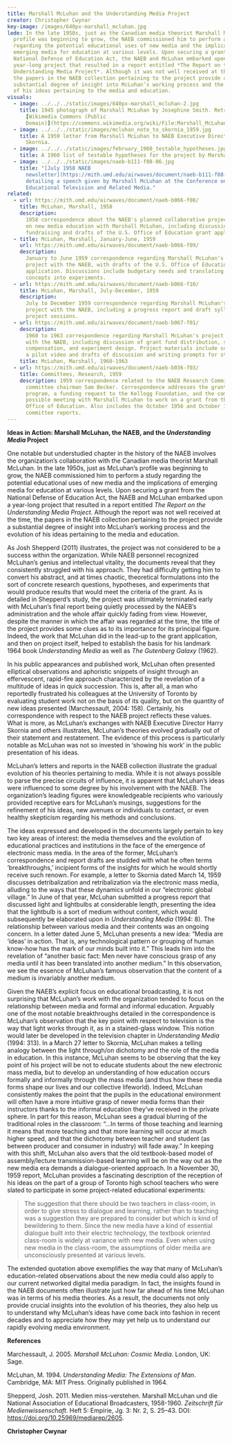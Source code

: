 ```yaml
---
title: Marshall McLuhan and the Understanding Media Project
creator: Christopher Cwynar
key-image: /images/640px-marshall_mcluhan.jpg
lede: In the late 1950s, just as the Canadian media theorist Marshall McLuhan’s
  profile was beginning to grow, the NAEB commissioned him to perform a study
  regarding the potential educational uses of new media and the implications of
  emerging media for education at various levels. Upon securing a grant from the
  National Defense of Education Act, the NAEB and McLuhan embarked upon a
  year-long project that resulted in a report entitled *The Report on the
  Understanding Media Project*. Although it was not well received at the time,
  the papers in the NAEB collection pertaining to the project provide a
  substantial degree of insight into McLuhan’s working process and the evolution
  of his ideas pertaining to the media and education.
visuals:
  - image: ../../../static/images/640px-marshall_mcluhan-2.jpg
    title: 1945 photograph of Marshall McLuhan by Josephine Smith. Retrieved via
      [Wikimedia Commons (Public
      Domain)](https://commons.wikimedia.org/wiki/File:Marshall_McLuhan.jpg).
  - image: ../../../static/images/mcluhan_note_to_skornia_1959.jpg
    title: A 1959 letter from Marshall McLuhan to NAEB Executive Director Harry
      Skornia.
  - image: ../../../static/images/february_1960_testable_hypotheses.jpg
    title: A 1960 list of testable hypotheses for the project by Marshall McLuhan.
  - image: ../../../static/images/naeb-b111-f08-06.jpg
    title: "[July 1958 NAEB
      newsletter](https://mith.umd.edu/airwaves/document/naeb-b111-f08-06/)
      detailing a speech given by Marshall McLuhan at the Conference on
      Educational Television and Related Media."
related:
  - url: https://mith.umd.edu/airwaves/document/naeb-b066-f08/
    title: McLuhan, Marshall, 1958
    description:
      1958 correspondence about the NAEB's planned collaborative project
      on new media education with Marshall McLuhan, including discussion of
      fundraising and drafts of the U.S. Office of Education grant application.
  - title: McLuhan, Marshall, January-June, 1959
    url: https://mith.umd.edu/airwaves/document/naeb-b066-f09/
    description:
      January to June 1959 correspondence regarding Marshall McLuhan's
      project with the NAEB, with drafts of the U.S. Office of Education grant
      application. Discussions include budgetary needs and translating his
      concepts into experiments.
  - url: https://mith.umd.edu/airwaves/document/naeb-b066-f10/
    title: McLuhan, Marshall, July-December, 1959
    description:
      July to December 1959 correspondence regarding Marshall McLuhan's
      project with the NAEB, including a progress report and draft syllabus for
      project sessions.
  - url: https://mith.umd.edu/airwaves/document/naeb-b067-f01/
    description:
      1960 to 1963 correspondence regarding Marshall McLuhan's project
      with the NAEB, including discussion of grant fund distribution, staff
      compensation, and experiment design. Project materials include scripts for
      a pilot video and drafts of discussion and writing prompts for students.
    title: McLuhan, Marshall, 1960-1963
  - url: https://mith.umd.edu/airwaves/document/naeb-b036-f03/
    title: Committees, Research, 1959
    description: 1959 correspondence related to the NAEB Research Committee and
      committee chairman Sam Becker. Correspondence addresses the grants-in-aid
      program, a funding request to the Kellogg Foundation, and the committee's
      possible meeting with Marshall McLuhan to work on a grant from the U.S.
      Office of Education. Also includes the October 1956 and October 1959
      committee reports.
---
```


**Ideas in Action: Marshall McLuhan, the NAEB, and the _Understanding Media_ Project**

One notable but understudied chapter in the history of the NAEB involves the organization’s collaboration with the Canadian media theorist Marshall McLuhan. In the late 1950s, just as McLuhan’s profile was beginning to grow, the NAEB commissioned him to perform a study regarding the potential educational uses of new media and the implications of emerging media for education at various levels. Upon securing a grant from the National Defense of Education Act, the NAEB and McLuhan embarked upon a year-long project that resulted in a report entitled _The Report on the Understanding Media Project_. Although the report was not well received at the time, the papers in the NAEB collection pertaining to the project provide a substantial degree of insight into McLuhan’s working process and the evolution of his ideas pertaining to the media and education.

As Josh Shepperd (2011) illustrates, the project was not considered to be a success within the organization. While NAEB personnel recognized McLuhan’s genius and intellectual vitality, the documents reveal that they consistently struggled with his approach. They had difficulty getting him to convert his abstract, and at times chaotic, theoretical formulations into the sort of concrete research questions, hypotheses, and experiments that would produce results that would meet the criteria of the grant. As is detailed in Shepperd’s study, the project was ultimately terminated early with McLuhan’s final report being quietly processed by the NAEB’s administration and the whole affair quickly fading from view. However, despite the manner in which the affair was regarded at the time, the title of the project provides some clues as to its importance for its principal figure. Indeed, the work that McLuhan did in the lead-up to the grant application, and then on project itself, helped to establish the basis for his landmark 1964 book _Understanding Media_ as well as _The Gutenberg Galaxy_ (1962).

In his public appearances and published work, McLuhan often presented elliptical observations and aphoristic snippets of insight through an effervescent, rapid-fire approach characterized by the revelation of a multitude of ideas in quick succession. This is, after all, a man who reportedly frustrated his colleagues at the University of Toronto by evaluating student work not on the basis of its quality, but on the quantity of new ideas presented (Marchessault, 2004: 158). Certainly, his correspondence with respect to the NAEB project reflects these values. What is more, as McLuhan’s exchanges with NAEB Executive Director Harry Skornia and others illustrates, McLuhan’s theories evolved gradually out of their statement and restatement. The evidence of this process is particularly notable as McLuhan was not so invested in ‘showing his work’ in the public presentation of his ideas.

McLuhan’s letters and reports in the NAEB collection illustrate the gradual evolution of his theories pertaining to media. While it is not always possible to parse the precise circuits of influence, it is apparent that McLuhan’s ideas were influenced to some degree by his involvement with the NAEB. The organization’s leading figures were knowledgeable recipients who variously provided receptive ears for McLuhan’s musings, suggestions for the refinement of his ideas, new avenues or individuals to contact, or even healthy skepticism regarding his methods and conclusions.

The ideas expressed and developed in the documents largely pertain to key two key areas of interest: the media themselves and the evolution of educational practices and institutions in the face of the emergence of electronic mass media. In the area of the former, McLuhan’s correspondence and report drafts are studded with what he often terms ‘breakthroughs,’ incipient forms of the insights for which he would shortly receive such renown. For example, a letter to Skornia dated March 14, 1959 discusses detribalization and retribalization via the electronic mass media, alluding to the ways that these dynamics unfold in our “electronic global village.” In June of that year, McLuhan submitted a progress report that discussed light and lightbulbs at considerable length, presenting the idea that the lightbulb is a sort of medium without content, which would subsequently be elaborated upon in _Understanding Media_ (1994: 8). The relationship between various media and their contents was an ongoing concern. In a letter dated June 5, McLuhan presents a new idea: “Media are ‘ideas’ in action. That is, any technological pattern or grouping of human know-how has the mark of our minds built into it.” This leads him into the revelation of “another basic fact: Men never have conscious grasp of any media until it has been translated into another medium.” In this observation, we see the essence of McLuhan’s famous observation that the content of a medium is invariably another medium.

Given the NAEB’s explicit focus on educational broadcasting, it is not surprising that McLuhan’s work with the organization tended to focus on the relationship between media and formal and informal education. Arguably one of the most notable breakthroughs detailed in the correspondence is McLuhan’s observation that the key point with respect to television is the way that light works through it, as in a stained-glass window. This notion would later be developed in the television chapter in _Understanding Media_ (1994: 313). In a March 27 letter to Skornia, McLuhan makes a telling analogy between the light through/on dichotomy and the role of the media in education. In this instance, McLuhan seems to be observing that the key point of his project will be not to educate students about the new electronic mass media, but to develop an understanding of how education occurs formally and informally through the mass media (and thus how these media forms shape our lives and our collective lifeworld). Indeed, McLuhan consistently makes the point that the pupils in the educational environment will often have a more intuitive grasp of newer media forms than their instructors thanks to the informal education they’ve received in the private sphere. In part for this reason, McLuhan sees a gradual blurring of the traditional roles in the classroom: “…In terms of those teaching and learning it means that more teaching and that more learning will occur at much higher speed, and that the dichotomy between teacher and student (as between producer and consumer in industry) will fade away.” In keeping with this shift, McLuhan also avers that the old textbook-based model of assembly/lecture transmission-based learning will be on the way out as the new media era demands a dialogue-oriented approach. In a November 30, 1959 report, McLuhan provides a fascinating description of the reception of his ideas on the part of a group of Toronto high school teachers who were slated to participate in some project-related educational experiments:

> The suggestion that there should be two teachers in class-room, in order to give stress to dialogue and learning, rather than to teaching was a suggestion they are prepared to consider but which is kind of bewildering to them. Since the new media have a kind of essential dialogue built into their electric technology, the textbook oriented class-room is widely at variance with new media. Even when using new media in the class-room, the assumptions of older media are unconsciously presented at various levels.

The extended quotation above exemplifies the way that many of McLuhan’s education-related observations about the new media could also apply to our current networked digital media paradigm. In fact, the insights found in the NAEB documents often illustrate just how far ahead of his time McLuhan was in terms of his media theories. As a result, the documents not only provide crucial insights into the evolution of his theories, they also help us to understand why McLuhan’s ideas have come back into fashion in recent decades and to appreciate how they may yet help us to understand our rapidly evolving media environment.

**References**

Marchessault, J. 2005. _Marshall McLuhan: Cosmic Media_. London, UK: Sage.

McLuhan, M. 1994. _Understanding Media: The Extensions of Man_. Cambridge, MA: MIT Press. Originally published in 1964.

Shepperd, Josh. 2011. Medien miss-verstehen. Marshall McLuhan und die National Association of Educational Broadcasters, 1958-1960. _Zeitschrift für Medienwissenschaft_. Heft 5: Empirie, Jg. 3: Nr. 2, S. 25–43. DOI: https://doi.org/10.25969/mediarep/2605.

**Christopher Cwynar**
